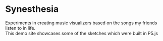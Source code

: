 # Synesthesia
Experiments in creating music visualizers based on the songs my friends listen to in life.    
This demo site showcases some of the sketches which were built in P5.js
